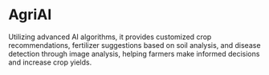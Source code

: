 # AgriAI
Utilizing advanced AI algorithms, it provides customized crop recommendations, fertilizer suggestions based on soil analysis, and disease detection through image analysis, helping farmers make informed decisions and increase crop yields.
